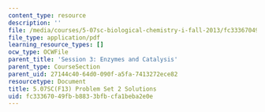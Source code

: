 ```yaml
---
content_type: resource
description: ''
file: /media/courses/5-07sc-biological-chemistry-i-fall-2013/fc33367049fbb8833bfbcfa1beba2e0e_MIT5_07SCF13_Pset2_soln.pdf
file_type: application/pdf
learning_resource_types: []
ocw_type: OCWFile
parent_title: 'Session 3: Enzymes and Catalysis'
parent_type: CourseSection
parent_uid: 27144c40-64d0-090f-a5fa-7413272ece82
resourcetype: Document
title: 5.07SC(F13) Problem Set 2 Solutions
uid: fc333670-49fb-b883-3bfb-cfa1beba2e0e
---
```

